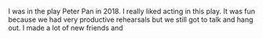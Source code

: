I was in the play Peter Pan in 2018. I really liked acting in this play. It was fun because we had very productive rehearsals but we still got to talk and hang out. I made a lot of new friends and 
